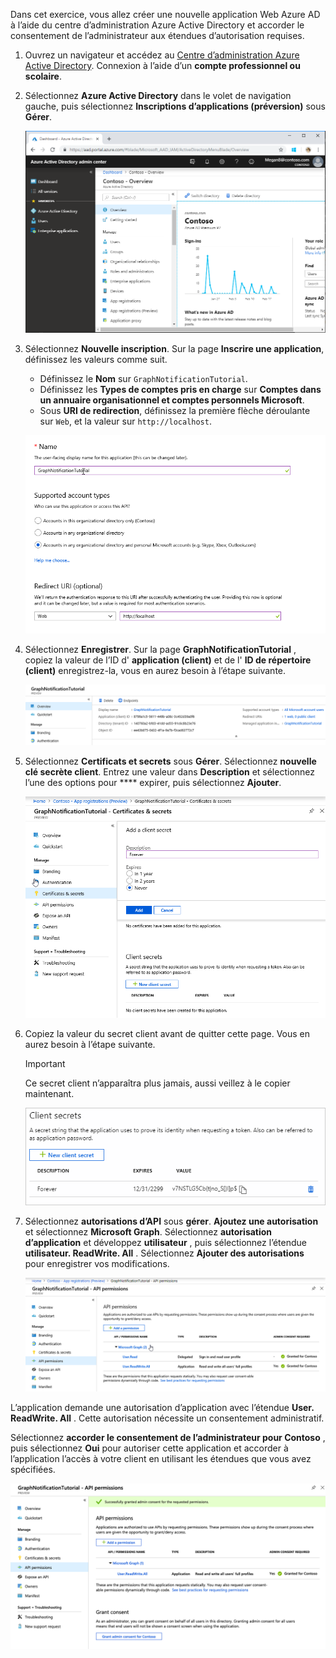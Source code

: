 <!-- markdownlint-disable MD002 MD041 -->

Dans cet exercice, vous allez créer une nouvelle application Web Azure AD à l’aide du centre d’administration Azure Active Directory et accorder le consentement de l’administrateur aux étendues d’autorisation requises.

1. Ouvrez un navigateur et accédez au [Centre d’administration Azure Active Directory](https://portal.azure.com). Connexion à l’aide d’un **compte professionnel ou scolaire**.

1. Sélectionnez **Azure Active Directory** dans le volet de navigation gauche, puis sélectionnez **Inscriptions d’applications (préversion)** sous **Gérer**.

    ![Capture d’écran des inscriptions d’application ](./images/01.png)

1. Sélectionnez **Nouvelle inscription**. Sur la page **Inscrire une application**, définissez les valeurs comme suit.

    - Définissez le **Nom** sur `GraphNotificationTutorial`.
    - Définissez les **Types de comptes pris en charge** sur **Comptes dans un annuaire organisationnel et comptes personnels Microsoft**.
    - Sous **URI de redirection**, définissez la première flèche déroulante sur `Web`, et la valeur sur `http://localhost`.

    ![Capture d’écran de la page inscrire une application](./images/02.png)

1. Sélectionnez **Enregistrer**. Sur la page **GraphNotificationTutorial** , copiez la valeur de l’ID d' **application (client)** et de l' **ID de répertoire (client)** enregistrez-la, vous en aurez besoin à l’étape suivante.

    ![Capture d’écran de l’ID d’application de la nouvelle inscription de l’application](./images/03.png)

1. Sélectionnez **Certificats et secrets** sous **Gérer**. Sélectionnez **nouvelle clé secrète client**. Entrez une valeur dans **Description** et sélectionnez l’une des options pour **** expirer, puis sélectionnez **Ajouter**.

    ![Capture d’écran de la boîte de dialogue Ajouter une clé secrète client](./images/04.png)

1. Copiez la valeur du secret client avant de quitter cette page. Vous en aurez besoin à l’étape suivante.

    > [!IMPORTANT]
    > Ce secret client n’apparaîtra plus jamais, aussi veillez à le copier maintenant.

    ![Capture d’écran de la clé secrète client récemment ajoutée](./images/05.png)

1. Sélectionnez **autorisations d’API** sous **gérer**. **Ajoutez une autorisation** et sélectionnez **Microsoft Graph**. Sélectionnez **autorisation d’application** et développez **utilisateur** , puis sélectionnez l’étendue **utilisateur. ReadWrite. All** . Sélectionnez **Ajouter des autorisations** pour enregistrer vos modifications.

    ![Capture d’écran de la clé secrète client récemment ajoutée](./images/06.png)

L’application demande une autorisation d’application avec l’étendue **User. ReadWrite. All** . Cette autorisation nécessite un consentement administratif.

Sélectionnez **accorder le consentement de l’administrateur pour Contoso** , puis sélectionnez **Oui** pour autoriser cette application et accorder à l’application l’accès à votre client en utilisant les étendues que vous avez spécifiées.

![Capture d’écran de la connexion](./images/07.png)
